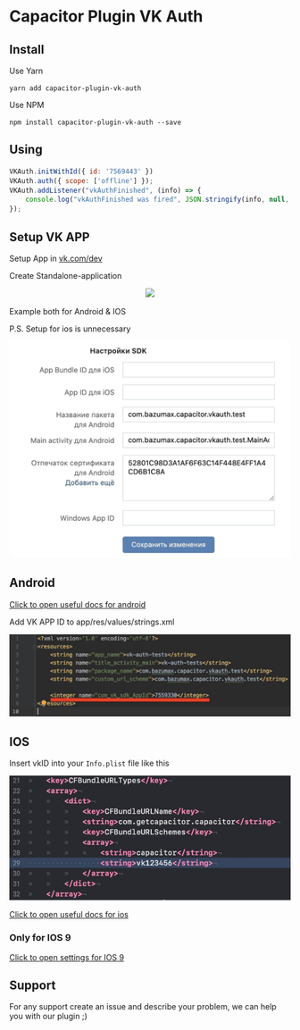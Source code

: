 # Capacitor Plugin VK Auth

## Install
Use Yarn
```
yarn add capacitor-plugin-vk-auth
```
Use NPM
```
npm install capacitor-plugin-vk-auth --save
```

## Using
```javascript
VKAuth.initWithId({ id: '7569443' })
VKAuth.auth({ scope: ['offline'] });
VKAuth.addListener("vkAuthFinished", (info) => {
    console.log("vkAuthFinished was fired", JSON.stringify(info, null, 2));
});
```

## Setup VK APP

Setup App in [vk.com/dev](https://vk.com/dev)

Create Standalone-application
<p align="center">
<img src="https://user-images.githubusercontent.com/11452353/123266356-9ae1b200-d504-11eb-9148-38e7e761435f.png" width="600">
</p>

Example both for Android & IOS

P.S. Setup for ios is unnecessary
<p align="center">
<img src=".github/img/working-settings.jpg" width="600">
</p>


## Android

[Click to open useful docs for android](https://vk.com/dev/android_sdk?f=1.%20%D0%9F%D0%BE%D0%B4%D0%B3%D0%BE%D1%82%D0%BE%D0%B2%D0%BA%D0%B0%20%D0%BA%20%D0%B8%D1%81%D0%BF%D0%BE%D0%BB%D1%8C%D0%B7%D0%BE%D0%B2%D0%B0%D0%BD%D0%B8%D1%8E)

Add VK APP ID to app/res/values/strings.xml
<p align="center">
<img src=".github/img/android-vkid.jpg" width="600">
</p>

## IOS

Insert vkID into your `Info.plist` file like this

<p align="center">
<img src=".github/img/ios-vkid.jpg" width="600">
</p>

[Click to open useful docs for ios](https://vk.com/dev/ios_sdk?f=1.%20%D0%9F%D0%BE%D0%B4%D0%B3%D0%BE%D1%82%D0%BE%D0%B2%D0%BA%D0%B0%20%D0%BA%20%D0%B8%D1%81%D0%BF%D0%BE%D0%BB%D1%8C%D0%B7%D0%BE%D0%B2%D0%B0%D0%BD%D0%B8%D1%8E)

### Only for IOS 9
[Click to open settings for IOS 9](https://vk.com/dev/ios_sdk?f=1.2.%20%D0%98%D0%B7%D0%BC%D0%B5%D0%BD%D0%B5%D0%BD%D0%B8%D1%8F%20%D0%B4%D0%BB%D1%8F%20iOS%209)


## Support
For any support create an issue and describe your problem, we can help you with our plugin ;)
